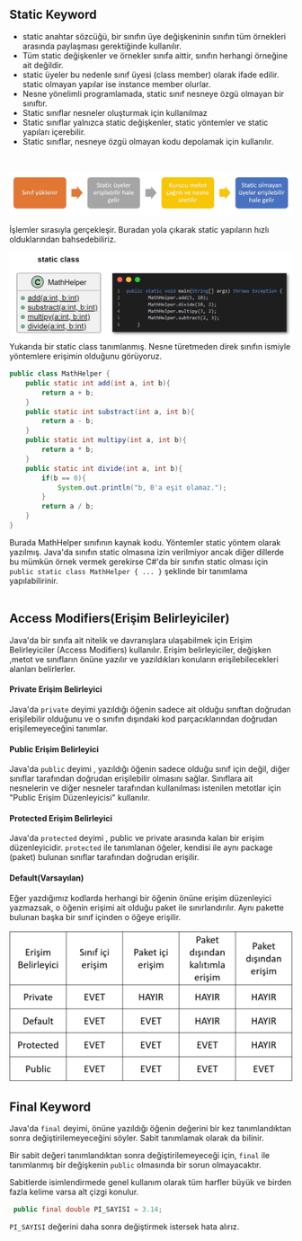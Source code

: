 
## Static Keyword
- static anahtar sözcüğü, bir sınıfın üye değişkeninin sınıfın tüm örnekleri arasında paylaşması gerektiğinde kullanılır.
- Tüm static değişkenler ve örnekler sınıfa aittir, sınıfın herhangi örneğine ait değildir.
- static üyeler bu nedenle sınıf üyesi (class member) olarak ifade edilir. static olmayan yapılar ise instance member olurlar.
- Nesne yönelimli programlamada, static sınıf nesneye özgü olmayan bir sınıftır.
- Static sınıflar nesneler oluşturmak için kullanılmaz
- Static sınıflar yalnızca static değişkenler, static yöntemler ve static yapıları içerebilir.
- Static sınıflar, nesneye özgü olmayan kodu depolamak için kullanılır.
<br>

![alt text](image\image-1.png)

İşlemler sırasıyla gerçekleşir. Buradan yola çıkarak static yapıların hızlı olduklarından bahsedebiliriz.
<br>

![alt text](image\image-2.png)
Yukarıda bir static class tanımlanmış. Nesne türetmeden direk sınıfın ismiyle yöntemlere  erişimin olduğunu görüyoruz.

```java
public class MathHelper {
    public static int add(int a, int b){
        return a + b;
    }
    public static int substract(int a, int b){
        return a - b;
    }
    public static int multipy(int a, int b){
        return a * b;
    }
    public static int divide(int a, int b){
        if(b == 0){
            System.out.println("b, 0'a eşit olamaz.");
        }
        return a / b;
    }
}
```
Burada MathHelper sınıfının kaynak kodu. Yöntemler static yöntem olarak yazılmış. Java'da sınıfın static olmasına izin verilmiyor ancak diğer dillerde bu mümkün örnek vermek gerekirse C#'da bir sınıfın static olması için `public static class MathHelper { ... }` şeklinde bir tanımlama yapılabilirinir.
<br>
<br>

## Access Modifiers(Erişim Belirleyiciler)
Java'da bir sınıfa ait nitelik ve davranışlara ulaşabilmek için Erişim Belirleyiciler (Access Modifiers) kullanılır. Erişim belirleyiciler, değişken ,metot ve sınıfların önüne yazılır ve yazıldıkları konuların erişilebilecekleri alanları belirlerler.

#### Private Erişim Belirleyici

Java'da `private` deyimi yazıldığı öğenin sadece ait olduğu sınıftan doğrudan erişilebilir olduğunu ve o sınıfın dışındaki kod parçacıklarından doğrudan erişilemeyeceğini tanımlar. 

#### Public Erişim Belirleyici

Java'da `public` deyimi , yazıldığı öğenin sadece olduğu sınıf için değil, diğer sınıflar tarafından doğrudan erişilebilir olmasını sağlar. Sınıflara ait nesnelerin ve diğer nesneler tarafından kullanılması istenilen metotlar için "Public Erişim Düzenleyicisi" kullanılır.

#### Protected Erişim Belirleyici

Java'da `protected` deyimi , public ve private arasında kalan bir erişim düzenleyicidir. `protected` ile tanımlanan öğeler, kendisi ile aynı package (paket) bulunan sınıflar tarafından doğrudan erişilir.

#### Default(Varsayılan)

Eğer yazdığımız kodlarda herhangi bir öğenin önüne erişim düzenleyici yazmazsak, o öğenin erişimi ait olduğu paket ile sınırlandırılır. Aynı pakette bulunan başka bir sınıf içinden o öğeye erişilir.

![alt text](image\image-3.png)

## Final Keyword

Java'da `final` deyimi, önüne yazıldığı öğenin değerini bir kez tanımlandıktan sonra değiştirilemeyeceğini söyler. Sabit tanımlamak olarak da bilinir.

Bir sabit değeri tanımlandıktan sonra değiştirilemeyeceği için, `final` ile tanımlanmış bir değişkenin `public` olmasında bir sorun olmayacaktır.

Sabitlerde isimlendirmede genel kullanım olarak tüm harfler büyük ve birden fazla kelime varsa alt çizgi konulur.

```java
 public final double PI_SAYISI = 3.14;
```
`PI_SAYISI` değerini daha sonra değiştirmek istersek hata alırız.

